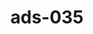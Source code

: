 ---
categories:
- ads_category-16
tags:
- ads_tag-12
- ads_tag-9
- ads_tag-19
- ads_tag-17
- ads_tag-15
- ads_tag-16
title: ads-035
---
